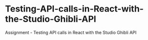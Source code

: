 # Testing-API-calls-in-React-with-the-Studio-Ghibli-API
Assignment - Testing API calls in React with the Studio Ghibli API 
